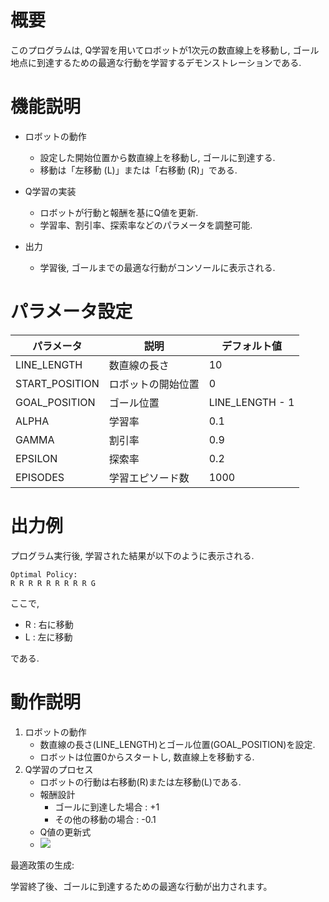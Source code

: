 # 概要
このプログラムは, Q学習を用いてロボットが1次元の数直線上を移動し, ゴール地点に到達するための最適な行動を学習するデモンストレーションである.

# 機能説明
* ロボットの動作
  * 設定した開始位置から数直線上を移動し, ゴールに到達する.
  * 移動は「左移動 (L)」または「右移動 (R)」である.

* Q学習の実装
  * ロボットが行動と報酬を基にQ値を更新.
  * 学習率、割引率、探索率などのパラメータを調整可能.

* 出力
  * 学習後, ゴールまでの最適な行動がコンソールに表示される.

# パラメータ設定
| パラメータ     | 説明               | デフォルト値    | 
| -------------- | ------------------ | --------------- | 
| LINE_LENGTH    | 数直線の長さ       | 10              | 
| START_POSITION | ロボットの開始位置 | 0               | 
| GOAL_POSITION  | ゴール位置         | LINE_LENGTH - 1 | 
| ALPHA          | 学習率             | 0.1             | 
| GAMMA          | 割引率             | 0.9             | 
| EPSILON        | 探索率             | 0.2             | 
| EPISODES       | 学習エピソード数   | 1000            | 

# 出力例
プログラム実行後, 学習された結果が以下のように表示される.
```
Optimal Policy:
R R R R R R R R R G
```
ここで,
* R : 右に移動
* L : 左に移動

である.

# 動作説明
1. ロボットの動作
    * 数直線の長さ(LINE_LENGTH)とゴール位置(GOAL_POSITION)を設定.
    * ロボットは位置0からスタートし, 数直線上を移動する.
2. Q学習のプロセス
    * ロボットの行動は右移動(R)または左移動(L)である.
    * 報酬設計
        * ゴールに到達した場合 : +1
        * その他の移動の場合 :  -0.1
     * Q値の更新式
     * <img src="https://latex.codecogs.com/gif.latex?\int_a^bf(x)dx](https://latex.codecogs.com/svg.image?&space;)](https://latex.codecogs.com/svg.image?Q(s,a)=Q(s,a)&plus;ALPHA*[reward&plus;GAMMA*max(Q(s',a'))-Q(s,a)" />

最適政策の生成:

学習終了後、ゴールに到達するための最適な行動が出力されます。
